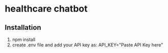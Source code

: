 # healthcare chatbot
## Installation
1. npm install
2. create .env file and add your API key as:
     API_KEY="Paste API Key here"
